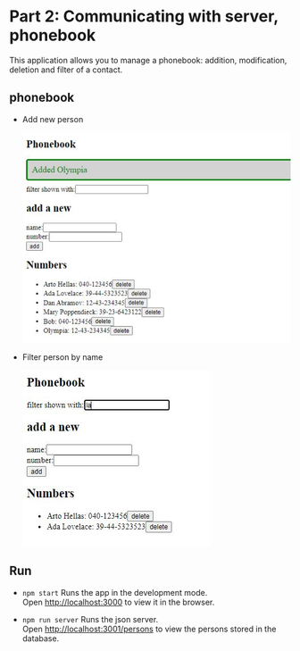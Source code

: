 # Part 2: Communicating with server, phonebook

This application allows you to manage a phonebook: addition, modification, deletion and filter of a contact.

## phonebook
- Add new person

    ![](/part2/images/P2_EX_phonebook.JPG)

- Filter person by name

    ![](/part2/images/P2_EX_phonebook1.JPG)

## Run 
- `npm start`
Runs the app in the development mode.<br />
Open [http://localhost:3000](http://localhost:3000) to view it in the browser.

- `npm run server`
Runs the json server.<br />
Open [http://localhost:3001/persons](http://localhost:3001/persons) to view the persons stored in the database.

